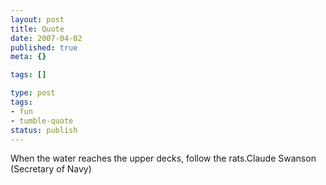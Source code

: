 ```yaml
---
layout: post
title: Quote
date: 2007-04-02
published: true
meta: {}

tags: []

type: post
tags:
- fun
- tumble-quote
status: publish
---
```

<!-- blockquote  -->When the water reaches the upper decks, follow the rats.<!-- endblockquote  -->Claude Swanson (Secretary of Navy)
